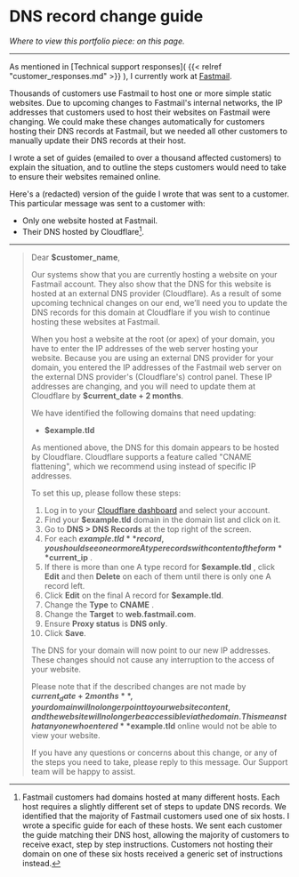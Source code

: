 # DNS record change guide

*Where to view this portfolio piece: on this page.*

---

As mentioned in [Technical support responses]( {{< relref "customer_responses.md" >}} ), I currently work at [Fastmail](https://www.fastmail.com/). 

Thousands of customers use Fastmail to host one or more simple static websites. Due to upcoming changes to Fastmail's internal networks, the IP addresses that customers used to host their websites on Fastmail were changing. We could make these changes automatically for customers hosting their DNS records at Fastmail, but we needed all other customers to manually update their DNS records at their host.

I wrote a set of guides (emailed to over a thousand affected customers) to explain the situation, and to outline the steps customers would need to take to ensure their websites remained online.

Here's a (redacted) version of the guide I wrote that was sent to a customer. This particular message was sent to a customer with:

- Only one website hosted at Fastmail.
-  Their DNS hosted by Cloudflare[^1].

---

> Dear **$customer_name**,
>
> Our systems show that you are currently hosting a website on your Fastmail account. They also show that the DNS for this website is hosted at an external DNS provider (Cloudflare). As a result of some upcoming technical changes on our end, we’ll need you to update the DNS records for this domain at Cloudflare if you wish to continue hosting these websites at Fastmail. 
>
> When you host a website at the root (or apex) of your domain, you have to enter the IP addresses of the web server hosting your website. Because you are using an external DNS provider for your domain, you entered the IP addresses of the Fastmail web server on the external DNS provider's (Cloudflare's) control panel. These IP addresses are changing, and you will need to update them at Cloudflare by **$current_date + 2 months**. 
>
> We have identified the following domains that need updating:
>
> - **$example.tld**
>
> As mentioned above, the DNS for this domain appears to be hosted by Cloudflare. Cloudflare supports a feature called "CNAME flattening", which we recommend using instead of specific IP addresses.
>
> To set this up, please follow these steps:
>
> 1. Log in to your [Cloudflare dashboard](https://dash.cloudflare.com/login) and select your account.
> 2. Find your **$example.tld** domain in the domain list and click on it.
> 3. Go to **DNS > DNS Records** at the top right of the screen.
> 4. For each **$example.tld** record, you should see one or more A type records with content of the form **$current_ip** .
> 5. If there is more than one A type record for **$example.tld** , click **Edit** and then **Delete** on each of them until there is only one A record left.
> 6. Click **Edit** on the final A record for **$example.tld**.
> 7. Change the **Type** to **CNAME** .
> 8. Change the **Target** to **web.fastmail.com**.
> 9. Ensure **Proxy status** is **DNS only**.
> 10. Click **Save**.
>
> The DNS for your domain will now point to our new IP addresses. These changes should not cause any interruption to the access of your website.
>
> Please note that if the described changes are not made by **$current_date + 2 months**, your domain will no longer point to your website content, and the website will no longer be accessible via the domain. This means that anyone who entered **$example.tld** online would not be able to view your website.
>
> If you have any questions or concerns about this change, or any of the steps you need to take, please reply to this message. Our Support team will be happy to assist.

[^1]: Fastmail customers had domains hosted at many different hosts. Each host requires a slightly different set of steps to update DNS records. We identified that the majority of Fastmail customers used one of six hosts. I wrote a specific guide for each of these hosts. We sent each customer the guide matching their DNS host, allowing the majority of customers to receive exact, step by step instructions. Customers not hosting their domain on one of these six hosts received a generic set of instructions instead.
